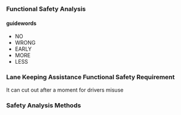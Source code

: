 ### Functional Safety Analysis

#### guidewords
-   NO
-   WRONG
-   EARLY
-   MORE
-   LESS

### Lane Keeping Assistance Functional Safety Requirement
It can cut out after a moment for drivers misuse
### Safety Analysis Methods

<!--stackedit_data:
eyJoaXN0b3J5IjpbLTgzNTc1NDEwMCwtMTM3MDU2NzksLTE1NT
QxNDk2MTYsMzkwOTgxNjE1XX0=
-->